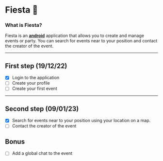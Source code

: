 # Fiesta 🎉

### What is Fiesta?

Fiesta is an <ins>**android**</ins> application that allows you to create and manage events or party.
You can search for events near to your position and contact the creator of the event. 

***

## First step (19/12/22)
- [x] Login to the application
- [ ] Create your profile
- [ ] Create your first event

***

## Second step (09/01/23)
- [X] Search for events near to your position using your location on a map.
- [ ] Contact the creator of the event

## Bonus
 - [ ] Add a global chat to the event
